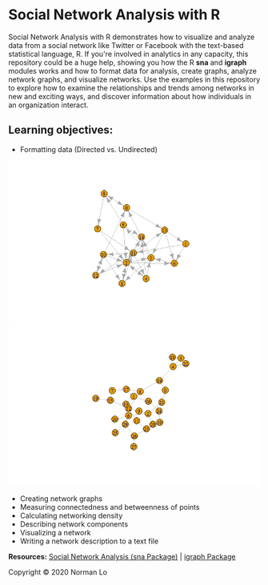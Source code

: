 # Social Network Analysis with R

Social Network Analysis with R demonstrates how to visualize and analyze data from a social network like Twitter or Facebook with the text-based statistical language, R. If you're involved in analytics in any capacity, this repository could be a huge help, showing you how the R **sna** and **igraph** modules works and how to format data for analysis, create graphs, analyze network graphs, and visualize networks. Use the examples in this repository to explore how to examine the relationships and trends among networks in new and exciting ways, and discover information about how individuals in an organization interact.

## Learning objectives:
- Formatting data (Directed vs. Undirected)

![directed](/images/directed.png)
![undirected](/images/undirected.png)

- Creating network graphs
- Measuring connectedness and betweenness of points
- Calculating networking density
- Describing network components
- Visualizing a network
- Writing a network description to a text file

**Resources:**  [Social Network Analysis (sna Package)](https://www.rdocumentation.org/packages/sna/versions/2.5)  |  [igraph Package](https://igraph.org/r/)

Copyright © 2020 Norman Lo
